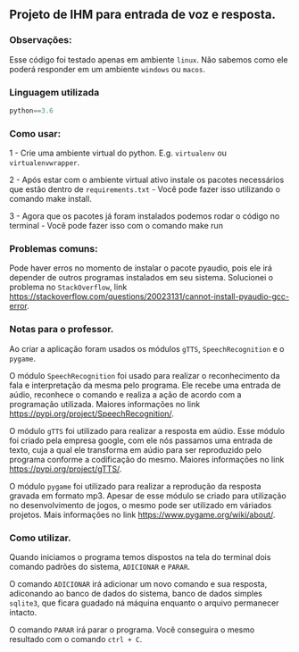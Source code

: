 ## Projeto de IHM para entrada de voz e resposta.

### **Observações**:
Esse código foi testado apenas em ambiente `linux`. Não sabemos como ele poderá responder em um ambiente `windows` ou `macos`.

### Linguagem utilizada
```py
python==3.6
```

### Como usar:

1 - Crie uma ambiente virtual do python. E.g. `virtualenv` ou `virtualenvwrapper`.

2 - Após estar com o ambiente virtual ativo instale os pacotes necessários que estão dentro de `requirements.txt` - Você pode fazer isso utilizando o comando make install.

3 - Agora que os pacotes já foram instalados podemos rodar o código no terminal - Você pode fazer isso com o comando make run


### **Problemas comuns:**

Pode haver erros no momento de instalar o pacote pyaudio, pois ele irá depender de outros programas instalados em seu sistema. Solucionei o problema no `StackOverflow`, link https://stackoverflow.com/questions/20023131/cannot-install-pyaudio-gcc-error.


### **Notas para o professor.**

Ao criar a aplicação foram usados os módulos `gTTS`, `SpeechRecognition` e o `pygame`.

O módulo `SpeechRecognition` foi usado para realizar o reconhecimento da fala e interpretação da mesma pelo programa. Ele recebe uma entrada de aúdio, reconhece o comando e realiza a ação de acordo com a programação utilizada. Maiores informações no link https://pypi.org/project/SpeechRecognition/.

O módulo `gTTS` foi utilizado para realizar a resposta em aúdio. Esse módulo foi criado pela empresa google, com ele nós passamos uma entrada de texto, cuja a qual ele transforma em aúdio para ser reproduzido pelo programa conforme a codificação do mesmo. Maiores informações no link https://pypi.org/project/gTTS/.

O módulo `pygame` foi utilizado para realizar a reprodução da resposta gravada em formato mp3. Apesar de esse módulo se criado para utilização no desenvolvimento de jogos, o mesmo pode ser utilizado em váriados projetos. Mais informações no link https://www.pygame.org/wiki/about/.


### **Como utilizar.**

Quando iniciamos o programa temos dispostos na tela do terminal dois comando padrões do sistema, `ADICIONAR` e `PARAR`.

O comando `ADICIONAR` irá adicionar um novo comando e sua resposta, adiconando ao banco de dados do sistema, banco de dados simples `sqlite3`, que ficara guadado ná máquina enquanto o arquivo permanecer intacto.

O comando `PARAR` irá parar o programa. Você conseguira o mesmo resultado com o comando `ctrl + C`.
